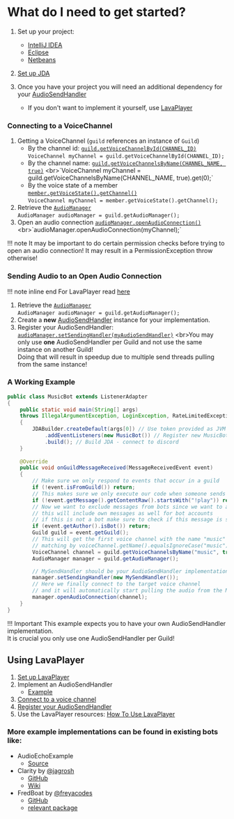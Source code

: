 # What do I need to get started?

1. Set up your project: 
    - [IntelliJ IDEA](../setup/intellij.md)
    - [Eclipse](../setup/eclipse.md)
    - [Netbeans](../setup/netbeans.md)

2. [Set up JDA](getting-started.md)
3. Once you have your project you will need an additional dependency for your [AudioSendHandler](https://github.com/DV8FromTheWorld/JDA/blob/master/src/main/java/net/dv8tion/jda/api/audio/AudioSendHandler.java)
    - If you don't want to implement it yourself, use [LavaPlayer](#using-lavaplayer)

### Connecting to a VoiceChannel

1. Getting a VoiceChannel (`guild` references an instance of `Guild`)
    - By the channel id: [`guild.getVoiceChannelById(CHANNEL_ID)`](https://ci.dv8tion.net/job/JDA/javadoc/net/dv8tion/jda/api/entities/Guild.html#getVoiceChannelById(long))
    <br>`VoiceChannel myChannel = guild.getVoiceChannelById(CHANNEL_ID);`
    - By the channel name: [`guild.getVoiceChannelsByName(CHANNEL_NAME, true)`](https://ci.dv8tion.net/job/JDA/javadoc/net/dv8tion/jda/api/entities/Guild.html#getVoiceChannelsByName(java.lang.String,boolean))
    <br>`VoiceChannel myChannel = guild.getVoiceChannelsByName(CHANNEL_NAME, true).get(0);`
    - By the voice state of a member [`member.getVoiceState().getChannel()`](https://ci.dv8tion.net/job/JDA/javadoc/net/dv8tion/jda/api/entities/GuildVoiceState.html#getChannel())
    <br>`VoiceChannel myChannel = member.getVoiceState().getChannel();`
2. Retrieve the [`AudioManager`](https://ci.dv8tion.net/job/JDA/javadoc/net/dv8tion/jda/api/entities/Guild.html#getAudioManager()) 
    <br>`AudioManager audioManager = guild.getAudioManager();`
3. Open an audio connection [`audioManager.openAudioConnection()`](https://ci.dv8tion.net/job/JDA/javadoc/net/dv8tion/jda/api/managers/AudioManager.html#openAudioConnection(net.dv8tion.jda.api.entities.VoiceChannel)) 
    <br>`audioManager.openAudioConnection(myChannel);`

!!! note
    It may be important to do certain permission checks before trying to open an audio connection! It may result in a PermissionException throw otherwise!


### Sending Audio to an Open Audio Connection

!!! note inline end
    For LavaPlayer read [here](#using-lavaplayer)

1. Retrieve the [`AudioManager`](https://ci.dv8tion.net/job/JDA/javadoc/net/dv8tion/jda/api/entities/Guild.html#getAudioManager()) 
   <br>`AudioManager audioManager = guild.getAudioManager();`
2. Create a **new** [AudioSendHandler](https://ci.dv8tion.net/job/JDA/javadoc/net/dv8tion/jda/api/audio/AudioSendHandler.html) instance for your implementation. 
3. Register your AudioSendHandler: 
  [`audioManager.setSendingHandler(myAudioSendHandler)`](https://ci.dv8tion.net/job/JDA/javadoc/net/dv8tion/jda/api/managers/AudioManager.html#setSendingHandler(net.dv8tion.jda.api.audio.AudioSendHandler))
    <br>You may only use __one__ AudioSendHandler per Guild and not use the same instance on another Guild! 
    <br>Doing that will result in speedup due to multiple send threads pulling from the same instance!

### A Working Example

```java
public class MusicBot extends ListenerAdapter 
{
    public static void main(String[] args)
    throws IllegalArgumentException, LoginException, RateLimitedException
    {
        JDABuilder.createDefault(args[0]) // Use token provided as JVM argument
            .addEventListeners(new MusicBot()) // Register new MusicBot instance as EventListener
            .build(); // Build JDA - connect to discord
    }
    
    @Override
    public void onGuildMessageReceived(MessageReceivedEvent event) 
    {
        // Make sure we only respond to events that occur in a guild
        if (!event.isFromGuild()) return;
        // This makes sure we only execute our code when someone sends a message with "!play"
        if (!event.getMessage().getContentRaw().startsWith("!play")) return;
        // Now we want to exclude messages from bots since we want to avoid command loops in chat!
        // this will include own messages as well for bot accounts
        // if this is not a bot make sure to check if this message is sent by yourself!
        if (event.getAuthor().isBot()) return;
        Guild guild = event.getGuild();
        // This will get the first voice channel with the name "music"
        // matching by voiceChannel.getName().equalsIgnoreCase("music")
        VoiceChannel channel = guild.getVoiceChannelsByName("music", true).get(0);
        AudioManager manager = guild.getAudioManager();

        // MySendHandler should be your AudioSendHandler implementation
        manager.setSendingHandler(new MySendHandler());
        // Here we finally connect to the target voice channel 
        // and it will automatically start pulling the audio from the MySendHandler instance
        manager.openAudioConnection(channel);
    }
}
```

!!! Important
    This example expects you to have your own AudioSendHandler implementation.  
    It is crucial you only use one AudioSendHandler per Guild!

## Using LavaPlayer

1. [Set up LavaPlayer](https://github.com/sedmelluq/LavaPlayer#readme)
2. Implement an AudioSendHandler 
    - [Example](https://github.com/sedmelluq/LavaPlayer#jda-integration)
3. [Connect to a voice channel](#connecting-to-a-voicechannel)
4. [Register your AudioSendHandler](#sending-audio-to-an-open-audio-connection)
5. Use the LavaPlayer resources: [How To Use LavaPlayer](https://github.com/sedmelluq/LavaPlayer#usage)


### More example implementations can be found in existing bots like:
- AudioEchoExample
    - [Source](https://github.com/DV8FromTheWorld/JDA/blob/development/src/examples/java/AudioEchoExample.java)
- Clarity by [@jagrosh](https://github.com/jagrosh)
    - [GitHub](https://github.com/jagrosh/MusicBot) 
    - [Wiki](https://github.com/jagrosh/MusicBot/wiki) 
- FredBoat by [@freyacodes](https://github.com/freyacodes)
    - [GitHub](https://github.com/freyacodes/archived-bot/)
    - [relevant package](https://github.com/freyacodes/archived-bot/tree/master/FredBoat/src/main/java/fredboat/audio)